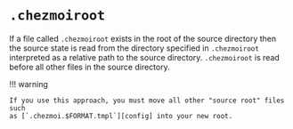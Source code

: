 # `.chezmoiroot`

If a file called `.chezmoiroot` exists in the root of the source directory then
the source state is read from the directory specified in `.chezmoiroot`
interpreted as a relative path to the source directory. `.chezmoiroot` is read
before all other files in the source directory.

!!! warning

    If you use this approach, you must move all other "source root" files such
    as [`.chezmoi.$FORMAT.tmpl`][config] into your new root.

[config]: /reference/special-files/chezmoi-format-tmpl.md